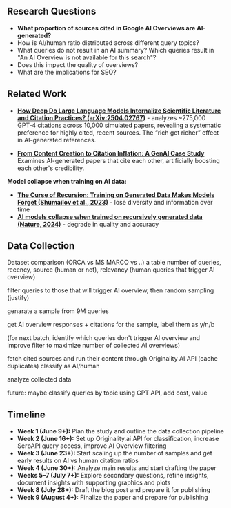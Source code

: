 ## Research Questions

- **What proportion of sources cited in Google AI Overviews are AI-generated?**
- How is AI/human ratio distributed across different query topics?
- What queries do not result in an AI summary? Which queries result in "An AI Overview is not available for this search"?
- Does this impact the quality of overviews?
- What are the implications for SEO?

## Related Work

- **[How Deep Do Large Language Models Internalize Scientific Literature and Citation Practices? (arXiv:2504.02767)](https://arxiv.org/abs/2504.02767)** - analyzes ~275,000 GPT‑4 citations across 10,000 simulated papers, revealing a systematic preference for highly cited, recent sources. The “rich get richer” effect in AI-generated references.

- **[From Content Creation to Citation Inflation: A GenAI Case Study](https://arxiv.org/abs/2503.23414)**
  Examines AI-generated papers that cite each other, artificially boosting each other's credibility.

**Model collapse when training on AI data:**

- **[The Curse of Recursion: Training on Generated Data Makes Models Forget (Shumailov et al., 2023)](https://arxiv.org/abs/2305.17493)** - lose diversity and information over time
- **[AI models collapse when trained on recursively generated data (Nature, 2024)](https://www.nature.com/articles/s41586-024-07566-y)** - degrade in quality and accuracy

## Data Collection

Dataset comparison (ORCA vs MS MARCO vs ..)
a table
number of queries, recency, source (human or not), relevancy (human queries that trigger AI overview)

filter queries to those that will trigger AI overview,
then random sampling (justify)

genarate a sample from 9M queries

get AI overview responses + citations for the sample, label them as y/n/b

(for next batch, identify which queries don't trigger AI overview and improve filter to maximize number of collected AI overviews)

fetch cited sources and run their content through Originality AI API (cache duplicates) classify as AI/human

analyze collected data

future:
maybe classify queries by topic using GPT API, add cost, value

## Timeline

- **Week 1 (June 9+):** Plan the study and outline the data collection pipeline
- **Week 2 (June 16+):** Set up Originality.ai API for classification, increase SerpAPI query access, improve AI Overview filtering
- **Week 3 (June 23+):** Start scaling up the number of samples and get early results on AI vs human citation ratios
- **Week 4 (June 30+):** Analyze main results and start drafting the paper
- **Weeks 5–7 (July 7+):** Explore secondary questions, refine insights, document insights with supporting graphics and plots
- **Week 8 (July 28+):** Draft the blog post and prepare it for publishing
- **Week 9 (August 4+):** Finalize the paper and prepare for publishing
